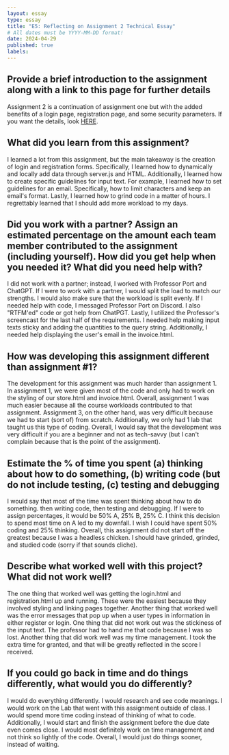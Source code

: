 ```yaml
---
layout: essay
type: essay
title: "E5: Reflecting on Assignment 2 Technical Essay"
# All dates must be YYYY-MM-DD format!
date: 2024-04-29
published: true
labels:
---
```



## Provide a brief introduction to the assignment along with a link to this page for further details

 Assignment 2 is a continuation of assignment one but with the added benefits of a login page, registration page, and some security parameters. If you want the details, look [HERE](https://dport96.github.io/ITM352/morea/150.Assignment2/experience-Assignment2.html).


## What did you learn from this assignment?
 
 I learned a lot from this assignment, but the main takeaway is the creation of login and registration forms. Specifically, I learned how to dynamically and locally add data through server.js and HTML. Additionally, I learned how to create specific guidelines for input text. For example, I learned how to set guidelines for an email. Specifically, how to limit characters and keep an email's format. Lastly, I learned how to grind code in a matter of hours. I regrettably learned that I should add more workload to my days. 


## Did you work with a partner? Assign an estimated percentage on the amount each team member contributed to the assignment (including yourself). How did you get help when you needed it? What did you need help with?

I did not work with a partner; instead, I worked with Professor Port and ChatGPT. If I were to work with a partner, I would split the load to match our strengths. I would also make sure that the workload is split evenly. If I needed help with code, I messaged Professor Port on Discord. I also "RTFM'ed" code or got help from ChatPGT. Lastly, I utilized the Professor's screencast for the last half of the requirements.  I needed help making input texts sticky and adding the quantities to the query string. Additionally, I needed help displaying the user's email in the invoice.html. 


## How was developing this assignment different than assignment #1?

The development for this assignment was much harder than assignment 1. In assignment 1, we were given most of the code and only had to work on the styling of our store.html and invoice.html. Overall, assignment 1 was much easier because all the course workloads contributed to that assignment. Assignment 3, on the other hand, was very difficult because we had to start (sort of) from scratch. Additionally, we only had 1 lab that taught us this type of coding. Overall, I would say that the development was very difficult if you are a beginner and not as tech-savvy (but I can't complain because that is the point of the assignment). 


## Estimate the % of time you spent (a) thinking about how to do something, (b) writing code (but do not include testing, (c) testing and debugging

I would say that most of the time was spent thinking about how to do something. then writing code, then testing and debugging. If I were to assign percentages, it would be 50% A, 25% B, 25% C. I think this decision to spend most time on A led to my downfall. I wish I could have spent 50% coding and 25% thinking. Overall, this assignment did not start off the greatest because I was a headless chicken. I should have grinded, grinded, and studied code (sorry if that sounds cliche). 


## Describe what worked well with this project? What did not work well?

The one thing that worked well was getting the login.html and registration.html up and running. These were the easiest because they involved styling and linking pages together. Another thing that worked well was the error messages that pop up when a user types in information in either register or login. One thing that did not work out was the stickiness of the input text. The professor had to hand me that code because I was so lost. Another thing that did work well was my time management. I took the extra time for granted, and that will be greatly reflected in the score I received. 


## If you could go back in time and do things differently, what would you do differently?

I would do everything differently. I would research and see code meanings. I would work on the Lab that went with this assignment outside of class. I would spend more time coding instead of thinking of what to code. Additionally, I would start and finish the assignment before the due date even comes close. I would most definitely work on time management and not think so lightly of the code. Overall, I would just do things sooner, instead of waiting. 




